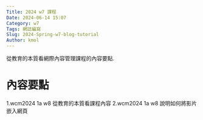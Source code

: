 ```yaml
---
Title: 2024 w7 課程
Date: 2024-06-14 15:07
Category: w7
Tags: 網誌編寫
Slug: 2024-Spring-w7-blog-tutorial
Author: kmol
---
```


從教育的本質看網際內容管理課程的內容要點.

<!-- PELICAN_END_SUMMARY -->

# 內容要點
1.wcm2024 1a w8 從教育的本質看課程內容
2.wcm2024 1a w8 說明如何將影片嵌入網頁
